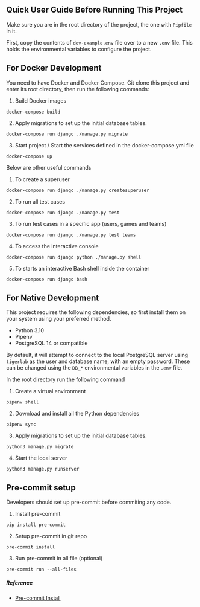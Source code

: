 ## Quick User Guide Before Running This Project

Make sure you are in the root directory of the project, the one with `Pipfile` in it.

First, copy the contents of `dev-example.env` file over to a new `.env` file. This holds the environmental variables to configure the project.

## For Docker Development

You need to have Docker and Docker Compose. Git clone this project and enter its root directory, then run the following commands:

1. Build Docker images
```
docker-compose build
```
2. Apply migrations to set up the initial database tables.
```
docker-compose run django ./manage.py migrate
```
3. Start project / Start the services defined in the docker-compose.yml file
```
docker-compose up
```

Below are other useful commands

1. To create a superuser
```
docker-compose run django ./manage.py createsuperuser
```
2. To run all test cases
```
docker-compose run django ./manage.py test
```
3. To run test cases in a specific app (users, games and teams)
```
docker-compose run django ./manage.py test teams
```
4. To access the interactive console
```
docker-compose run django python ./manage.py shell
```
5. To starts an interactive Bash shell inside the container
```
docker-compose run django bash
```

## For Native Development

This project requires the following dependencies, so first install them on your system using your preferred method.
- Python 3.10
- Pipenv
- PostgreSQL 14 or compatible

By default, it will attempt to connect to the local PostgreSQL server using `tigerlab` as the user and database name, with an empty password. These can be changed using the `DB_*` environmental variables in the `.env` file.

In the root directory run the following command

1. Create a virtual environment
```
pipenv shell
```
2. Download and install all the Python dependencies
```
pipenv sync
```
3. Apply migrations to set up the initial database tables.
```
python3 manage.py migrate
```
4. Start the local server
```
python3 manage.py runserver
```

## Pre-commit setup

Developers should set up pre-commit before commiting any code.

1. Install pre-commit
```
pip install pre-commit
```
2. Setup pre-commit in git repo
```
pre-commit install
```
3. Run pre-commit in all file (optional)
```
pre-commit run --all-files
```

##### Reference
- [Pre-commit Install](https://pre-commit.com/#install)
